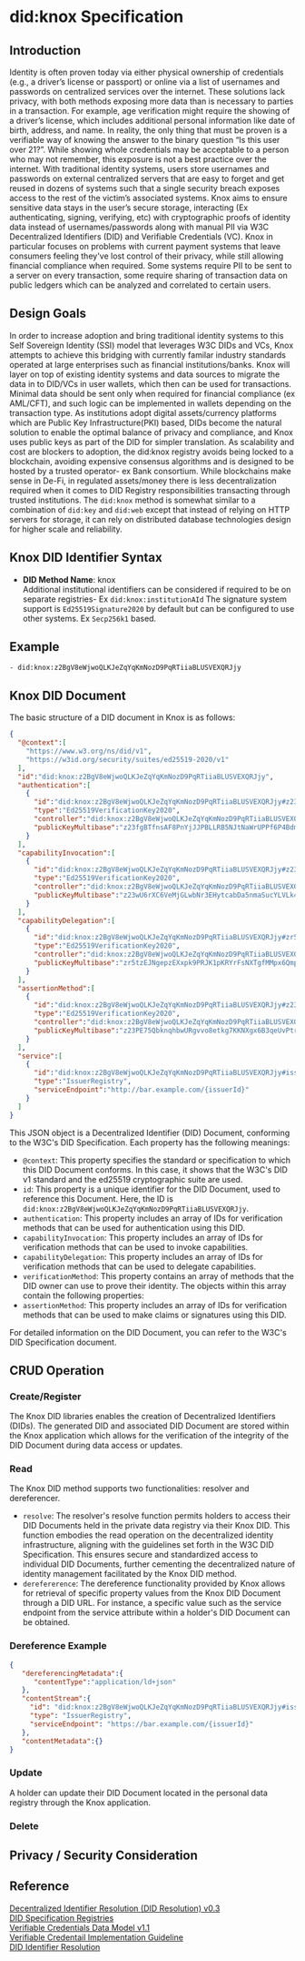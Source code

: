 # did:knox Specification
## Introduction
Identity is often proven today via either physical ownership of credentials (e.g., a driver’s license or passport) or online via a list of usernames and passwords on centralized services over the internet. These solutions lack privacy, with both methods exposing more data than is necessary to parties in a transaction. For example, age verification might require the showing of a driver’s license, which includes additional personal information like date of birth, address, and name. In reality, the only thing that must be proven is a verifiable way of knowing the answer to the binary question “Is this user over 21?”. While showing whole credentials may be acceptable to a person who may not remember, this exposure is not a best practice over the internet. With traditional identity systems, users store usernames and passwords on external centralized servers that are easy to forget and get reused in dozens of systems such that a single security breach exposes access to the rest of the victim’s associated systems.
Knox aims to ensure sensitive data stays in the user’s secure storage, interacting (Ex authenticating, signing, verifying, etc) with cryptographic proofs of identity data instead of usernames/passwords along with manual PII via W3C Decentralized Identifiers (DID) and Verifiable Credentials (VC).  Knox in particular focuses on problems with current payment systems that leave consumers feeling they've lost control of their privacy, while still allowing financial compliance when required.  Some systems require PII to be sent to a server on every transaction, some require sharing of transaction data on public ledgers which can be analyzed and correlated to certain users.

## Design Goals
In order to increase adoption and bring traditional identity systems to this Self Sovereign Identity (SSI) model that leverages W3C DIDs and VCs, Knox attempts to achieve this bridging with currently familar industry standards operated at large enterprises such as financial institutions/banks. Knox will layer on top of existing identity systems and data sources to migrate the data in to DID/VCs in user wallets, which then can be used for transactions. Minimal data should be sent only when required for financial compliance (ex AML/CFT), and such logic can be implemented in wallets depending on the transaction type.  As institutions adopt digital assets/currency platforms which are Public Key Infrastructure(PKI) based, DIDs become the natural solution to enable the optimal balance of privacy and compliance, and Knox uses public keys as part of the DID for simpler translation.  As scalability and cost are blockers to adoption, the did:knox registry avoids being locked to a blockchain, avoiding expensive consensus algorithms and is designed to be hosted by a trusted operator- ex Bank consortium.  While blockchains make sense in De-Fi, in regulated assets/money there is less decentralization required when it comes to DID Registry responsibilities transacting through trusted institutions.  The `did:knox` method is somewhat similar to a combination of `did:key` and `did:web` except that instead of relying on HTTP servers for storage, it can rely on distributed database technologies design for higher scale and reliability.

## Knox DID Identifier Syntax
- **DID Method Name**: knox<br>
Additional institutional identifiers can be considered if required to be on separate registries- Ex `did:knox:institutionAId`
The signature system support is `Ed25519Signature2020` by default but can be configured to use other systems. Ex `Secp256k1` based.

## Example

```
- did:knox:z2BgV8eWjwoQLKJeZqYqKmNozD9PqRTiiaBLUSVEXQRJjy
```
## Knox DID Document

The basic structure of a DID document in Knox is as follows:
```json
{
  "@context":[
    "https://www.w3.org/ns/did/v1",
    "https://w3id.org/security/suites/ed25519-2020/v1"
  ],
  "id":"did:knox:z2BgV8eWjwoQLKJeZqYqKmNozD9PqRTiiaBLUSVEXQRJjy",
  "authentication":[
    {
      "id":"did:knox:z2BgV8eWjwoQLKJeZqYqKmNozD9PqRTiiaBLUSVEXQRJjy#z23fgBTfnsAF8PnYjJJPBLLRB5NJtNaWrUPPf6P4BdmucM",
      "type":"Ed25519VerificationKey2020",
      "controller":"did:knox:z2BgV8eWjwoQLKJeZqYqKmNozD9PqRTiiaBLUSVEXQRJjy",
      "publicKeyMultibase":"z23fgBTfnsAF8PnYjJJPBLLRB5NJtNaWrUPPf6P4BdmucM"
    }
  ],
  "capabilityInvocation":[
    {
      "id":"did:knox:z2BgV8eWjwoQLKJeZqYqKmNozD9PqRTiiaBLUSVEXQRJjy#z23wU6rXC6VeMjGLwbNr3EHytcabDa5nmaSucYLVLk4L3E",
      "type":"Ed25519VerificationKey2020",
      "controller":"did:knox:z2BgV8eWjwoQLKJeZqYqKmNozD9PqRTiiaBLUSVEXQRJjy",
      "publicKeyMultibase":"z23wU6rXC6VeMjGLwbNr3EHytcabDa5nmaSucYLVLk4L3E"
    }
  ],
  "capabilityDelegation":[
    {
      "id":"did:knox:z2BgV8eWjwoQLKJeZqYqKmNozD9PqRTiiaBLUSVEXQRJjy#zr5tzEJNgepzEXxpk9PRJK1pKRYrFsNXTgfMMpx6Qmpgr",
      "type":"Ed25519VerificationKey2020",
      "controller":"did:knox:z2BgV8eWjwoQLKJeZqYqKmNozD9PqRTiiaBLUSVEXQRJjy",
      "publicKeyMultibase":"zr5tzEJNgepzEXxpk9PRJK1pKRYrFsNXTgfMMpx6Qmpgr"
    }
  ],
  "assertionMethod":[
    {
      "id":"did:knox:z2BgV8eWjwoQLKJeZqYqKmNozD9PqRTiiaBLUSVEXQRJjy#z23PE75QbknqhbwURgvvo8etkg7KKNXgx6B3qeUvPtrkgn",
      "type":"Ed25519VerificationKey2020",
      "controller":"did:knox:z2BgV8eWjwoQLKJeZqYqKmNozD9PqRTiiaBLUSVEXQRJjy",
      "publicKeyMultibase":"z23PE75QbknqhbwURgvvo8etkg7KKNXgx6B3qeUvPtrkgn"
    }
  ],
  "service":[
    {
      "id":"did:knox:z2BgV8eWjwoQLKJeZqYqKmNozD9PqRTiiaBLUSVEXQRJjy#issuer-registry",
      "type":"IssuerRegistry",
      "serviceEndpoint":"http://bar.example.com/{issuerId}"
    }
  ]
}
```
This JSON object is a Decentralized Identifier (DID) Document, conforming to the W3C's DID Specification. Each property has the following meanings:
- `@context`: This property specifies the standard or specification to which this DID Document conforms. In this case, it shows that the W3C's DID v1 standard and the ed25519 cryptographic suite are used.
- `id`: This property is a unique identifier for the DID Document, used to reference this Document. Here, the ID is `did:knox:z2BgV8eWjwoQLKJeZqYqKmNozD9PqRTiiaBLUSVEXQRJjy`.
- `authentication`: This property includes an array of IDs for verification methods that can be used for authentication using this DID.
- `capabilityInvocation`: This property includes an array of IDs for verification methods that can be used to invoke capabilities.
- `capabilityDelegation`: This property includes an array of IDs for verification methods that can be used to delegate capabilities.
- `verificationMethod`: This property contains an array of methods that the DID owner can use to prove their identity. The objects within this array contain the following properties:
- `assertionMethod`: This property includes an array of IDs for verification methods that can be used to make claims or signatures using this DID.

For detailed information on the DID Document, you can refer to the W3C's DID Specification document.
## CRUD Operation
### Create/Register
The Knox DID libraries enables the creation of Decentralized Identifiers (DIDs). The generated DID and associated DID Document are stored within the Knox application which allows for the verification of the integrity of the DID Document during data access or updates.

### Read
The Knox DID method supports two functionalities: resolver and dereferencer.
- `resolve`: The resolver's resolve function permits holders to access their DID Documents held in the private data registry via their Knox DID. This function embodies the read operation on the decentralized identity infrastructure, aligning with the guidelines set forth in the W3C DID Specification. This ensures secure and standardized access to individual DID Documents, further cementing the decentralized nature of identity management facilitated by the Knox DID method.
- `derefererence`: The dereference functionality provided by Knox allows for retrieval of specific property values from the Knox DID Document through a DID URL. For instance, a specific value such as the service endpoint from the service attribute within a holder's DID Document can be obtained.
### Dereference Example
```json
{
   "dereferencingMetadata":{
      "contentType":"application/ld+json"
   },
   "contentStream":{
     "id": "did:knox:z2BgV8eWjwoQLKJeZqYqKmNozD9PqRTiiaBLUSVEXQRJjy#issuer-registry",
     "type": "IssuerRegistry",
     "serviceEndpoint": "https://bar.example.com/{issuerId}"
   },
   "contentMetadata":{}
}
```
### Update
A holder can update their DID Document located in the personal data registry through the Knox application.
### Delete

## Privacy / Security Consideration

## Reference
[Decentralized Identifier Resolution (DID Resolution) v0.3](https://www.w3.org/TR/did-core/)<br>
[DID Specification Registries](https://www.w3.org/TR/did-spec-registries/)<br>
[Verifiable Credentials Data Model v1.1](https://www.w3.org/TR/vc-data-model/)<br>
[Verifiable Credentail Implementation Guideline](https://w3c.github.io/vc-imp-guide/#web-authentication)<br>
[DID Identifier Resolution](https://w3c-ccg.github.io/did-resolution/)<br>
